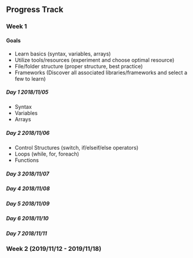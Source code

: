 ## Progress Track

### Week 1

#### Goals

- Learn basics (syntax, variables, arrays)
- Utilize tools/resources (experiment and choose optimal resource)
- File/folder structure (proper structure, best practice)
- Frameworks (Discover all associated libraries/frameworks and select a few to learn)

##### Day 1 2018/11/05

- Syntax
- Variables
- Arrays

##### Day 2 2018/11/06

- Control Structures (switch, if/elseif/else operators)
- Loops (while, for, foreach)
- Functions

##### Day 3 2018/11/07

##### Day 4 2018/11/08

##### Day 5 2018/11/09

##### Day 6 2018/11/10

##### Day 7 2018/11/11

### Week 2 (2019/11/12 - 2019/11/18)
